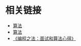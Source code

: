# 相关链接

-   [算法](https://github.com/trekhleb/javascript-algorithms)
-   [算法](https://github.com/TheAlgorithms/Javascript)
-   [《编程之法：面试和算法心得》](https://wizardforcel.gitbooks.io/the-art-of-programming-by-july/content/)
